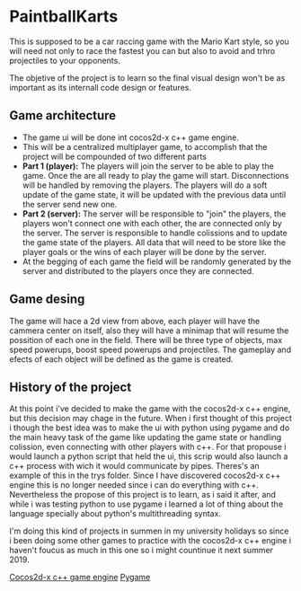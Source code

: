 # PaintballKarts

This is supposed to be a car raccing game with the Mario Kart style, so you will need not only to race the fastest you can but also to avoid and trhro projectiles to your opponents.

The objetive of the project is to learn so the final visual design won't be as important as its internall code design or features.

## Game architecture
* The game ui will be done int cocos2d-x c++ game engine.
* This will be a centralized multiplayer game, to accomplish that the project will be compounded of two different parts
* **Part 1 (player):** The players will join the server to be able to play the game. Once the are all ready to play the game will start. Disconnections will be handled by removing the players. The players will do a soft update of the game state, it will be updated with the previous data until the server send new one.
* **Part 2 (server):** The server will be responsible to "join" the players, the players won't connect one with each other, the are connected only by the server. The server is responsible to handle colissions and to update the game state of the players. All data that will need to be store like the player goals or the wins of each player will be done by the server.
* At the begging of each game the field will be randomly generated by the server and distributed to the players once they are connected.

## Game desing
The game will hace a 2d view from above, each player will have the cammera center on itself, also they will have a minimap that will resume the possition of each one in the field. There will be three type of objects, max speed powerups, boost speed powerups and projectiles. The gameplay and efects of each object will be defined as the game is created.

## History of the project
At this point i've decided to make the game with the cocos2d-x c++ engine, but this decision may chage in the future. When i first thought of this project i though the best idea was to make the ui with python using pygame and do the main heavy task of the game like updating the game state or handling colission, even connecting with other players with c++.
For that propouse i would launch a python script that held the ui, this scrip would also launch a c++ process with wich it would communicate by pipes. Theres's an example of this in the trys folder.
Since I have discovered cocos2d-x c++ engine this is no longer needed since i can do everything with c++.
Nevertheless the propose of this project is to learn, as i said it after, and while i was testing python to use pygame i learned a lot of thing about the language specially about python's multithreading syntax.

I'm doing this kind of projects in summen in my university holidays so since i been doing some other games to practice with the cocos2d-x c++ engine i haven't foucus as much in this one so i might countinue it next summer 2019.

[Cocos2d-x c++ game engine](http://www.cocos2d-x.org "Cocos2d-x c++ game engine")
[Pygame](https://www.pygame.org "Pygame")
